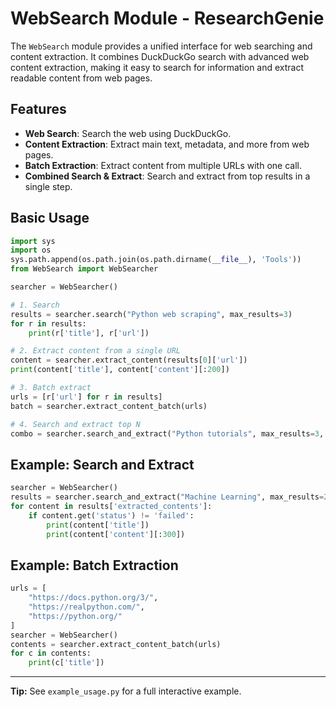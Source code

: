 # WebSearch Module - ResearchGenie

The `WebSearch` module provides a unified interface for web searching and content extraction. It combines DuckDuckGo search with advanced web content extraction, making it easy to search for information and extract readable content from web pages.

## Features
- **Web Search**: Search the web using DuckDuckGo.
- **Content Extraction**: Extract main text, metadata, and more from web pages.
- **Batch Extraction**: Extract content from multiple URLs with one call.
- **Combined Search & Extract**: Search and extract from top results in a single step.

## Basic Usage

```python
import sys
import os
sys.path.append(os.path.join(os.path.dirname(__file__), 'Tools'))
from WebSearch import WebSearcher

searcher = WebSearcher()

# 1. Search
results = searcher.search("Python web scraping", max_results=3)
for r in results:
    print(r['title'], r['url'])

# 2. Extract content from a single URL
content = searcher.extract_content(results[0]['url'])
print(content['title'], content['content'][:200])

# 3. Batch extract
urls = [r['url'] for r in results]
batch = searcher.extract_content_batch(urls)

# 4. Search and extract top N
combo = searcher.search_and_extract("Python tutorials", max_results=3, extract_count=2)
```

## Example: Search and Extract

```python
searcher = WebSearcher()
results = searcher.search_and_extract("Machine Learning", max_results=2, extract_count=1)
for content in results['extracted_contents']:
    if content.get('status') != 'failed':
        print(content['title'])
        print(content['content'][:300])
```

## Example: Batch Extraction

```python
urls = [
    "https://docs.python.org/3/",
    "https://realpython.com/",
    "https://python.org/"
]
searcher = WebSearcher()
contents = searcher.extract_content_batch(urls)
for c in contents:
    print(c['title'])
```

---

**Tip:** See `example_usage.py` for a full interactive example.
